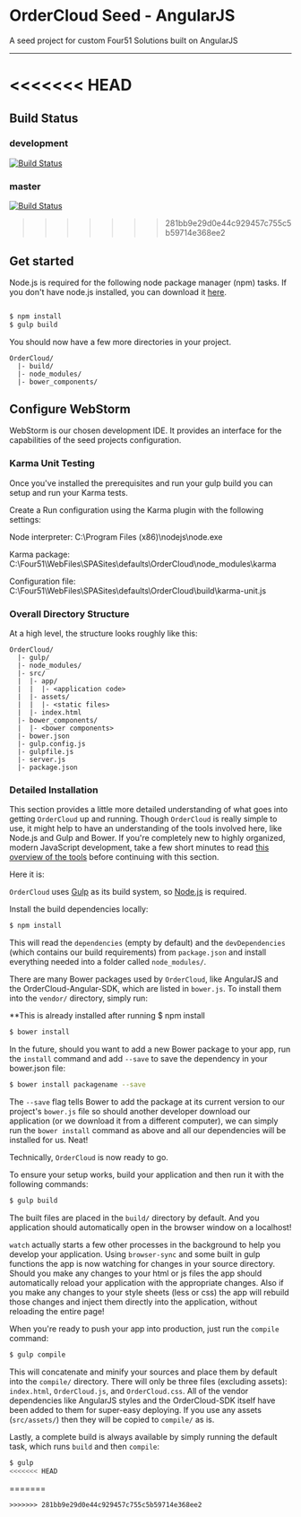# OrderCloud Seed - AngularJS
A seed project for custom Four51 Solutions built on AngularJS
***

<<<<<<< HEAD
=======
## Build Status
### development
[![Build Status](https://travis-ci.org/ordercloud-api/angular-buyer.svg?branch=development)](https://travis-ci.org/ordercloud-api/angular-buyer)
### master
[![Build Status](https://travis-ci.org/ordercloud-api/angular-buyer.svg?branch=master)](https://travis-ci.org/ordercloud-api/angular-buyer)

>>>>>>> 281bb9e29d0e44c929457c755c5b59714e368ee2
## Get started

Node.js is required for the following node package manager (npm) tasks. If you don't have node.js installed, you can download it [here](http://nodejs.org/).

```sh

$ npm install
$ gulp build
```

You should now have a few more directories in your project.

```
OrderCloud/
  |- build/
  |- node_modules/
  |- bower_components/
```

## Configure WebStorm
WebStorm is our chosen development IDE. It provides an interface for the capabilities of the seed projects configuration. 

### Karma Unit Testing
Once you've installed the prerequisites and run your gulp build you can setup and run your Karma tests.

Create a Run configuration using the Karma plugin with the following settings:

Node interpreter: C:\Program Files (x86)\nodejs\node.exe

Karma package: C:\Four51\WebFiles\SPASites\defaults\OrderCloud\node_modules\karma

Configuration file: C:\Four51\WebFiles\SPASites\defaults\OrderCloud\build\karma-unit.js


### Overall Directory Structure

At a high level, the structure looks roughly like this:

```
OrderCloud/
  |- gulp/
  |- node_modules/
  |- src/
  |  |- app/
  |  |  |- <application code>
  |  |- assets/
  |  |  |- <static files>
  |  |- index.html
  |- bower_components/
  |  |- <bower components>
  |- bower.json
  |- gulp.config.js
  |- gulpfile.js
  |- server.js
  |- package.json
```

### Detailed Installation

This section provides a little more detailed understanding of what goes into
getting `OrderCloud` up and running. Though `OrderCloud` is really simple
to use, it might help to have an understanding of the tools involved here, like
Node.js and Gulp and Bower. If you're completely new to highly organized,
modern JavaScript development, take a few short minutes to read [this overview
of the tools](tools.md) before continuing with this section.

Here it is:

`OrderCloud` uses [Gulp](http://gulpjs.com/) as its build system, so
[Node.js](http://nodejs.org) is required.

Install the build dependencies locally:

```sh
$ npm install
```

This will read the `dependencies` (empty by default) and the `devDependencies`
(which contains our build requirements) from `package.json` and install
everything needed into a folder called `node_modules/`.

There are many Bower packages used by `OrderCloud`, like AngularJS and the
OrderCloud-Angular-SDK, which are listed in `bower.js`. To install them into the
`vendor/` directory, simply run:

**This is already installed after running $ npm install

```sh
$ bower install
```

In the future, should you want to add a new Bower package to your app, run the
`install` command and add `--save` to save the dependency in your bower.json file:

```sh
$ bower install packagename --save
```

The `--save` flag tells Bower to add the package at its current version to
our project's `bower.js` file so should another developer download our
application (or we download it from a different computer), we can simply run the
`bower install` command as above and all our dependencies will be installed for
us. Neat!

Technically, `OrderCloud` is now ready to go.

To ensure your setup works, build your application and then run it with the following
commands:

```sh
$ gulp build
```

The built files are placed in the `build/` directory by default. And you application
should automatically open in the browser window on a localhost!

`watch` actually starts a few other processes in the background to help you develop your
application. Using `browser-sync` and some built in gulp functions the app is now watching
for changes in your source directory. Should you make any changes to your html or js files
the app should automatically reload your application with the appropriate changes. Also
if you make any changes to your style sheets (less or css) the app will rebuild those changes
and inject them directly into the application, without reloading the entire page! 

When you're ready to push your app into production, just run the `compile`
command:

```sh
$ gulp compile
```

This will concatenate and minify your sources and place them by default into the
`compile/` directory. There will only be three files (excluding assets): `index.html`,
`OrderCloud.js`, and `OrderCloud.css`. All of the vendor dependencies like
AngularJS styles and the OrderCloud-SDK itself have been added to them for super-easy
deploying. If you use any assets (`src/assets/`) then they will be copied to
`compile/` as is.

Lastly, a complete build is always available by simply running the default
task, which runs `build` and then `compile`:

```sh
$ gulp
<<<<<<< HEAD
```
=======
```
>>>>>>> 281bb9e29d0e44c929457c755c5b59714e368ee2
